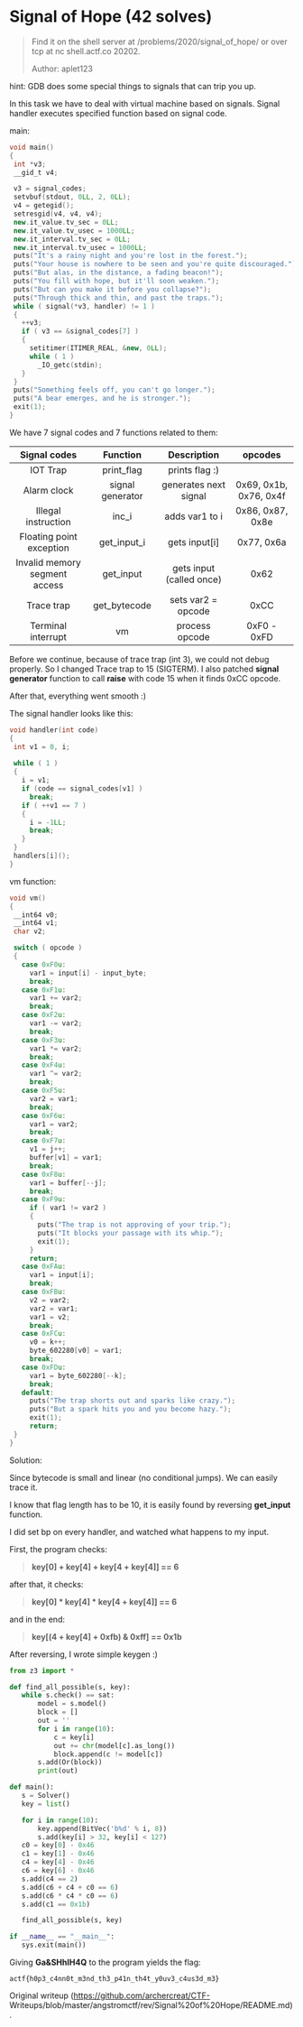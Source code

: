 # Signal of Hope (42 solves)

> Find it on the shell server at /problems/2020/signal_of_hope/ or over tcp at
> nc shell.actf.co 20202.  
>  
> Author: aplet123

hint: GDB does some special things to signals that can trip you up.

In this task we have to deal with virtual machine based on signals. Signal
handler executes specified function based on signal code.

main:

```c++  
void main()  
{  
 int *v3;  
 __gid_t v4;

 v3 = signal_codes;  
 setvbuf(stdout, 0LL, 2, 0LL);  
 v4 = getegid();  
 setresgid(v4, v4, v4);  
 new.it_value.tv_sec = 0LL;  
 new.it_value.tv_usec = 1000LL;  
 new.it_interval.tv_sec = 0LL;  
 new.it_interval.tv_usec = 1000LL;  
 puts("It's a rainy night and you're lost in the forest.");  
 puts("Your house is nowhere to be seen and you're quite discouraged.");  
 puts("But alas, in the distance, a fading beacon!");  
 puts("You fill with hope, but it'll soon weaken.");  
 puts("But can you make it before you collapse?");  
 puts("Through thick and thin, and past the traps.");  
 while ( signal(*v3, handler) != 1 )  
 {  
   ++v3;  
   if ( v3 == &signal_codes[7] )  
   {  
     setitimer(ITIMER_REAL, &new, 0LL);  
     while ( 1 )  
       _IO_getc(stdin);  
   }  
 }  
 puts("Something feels off, you can't go longer.");  
 puts("A bear emerges, and he is stronger.");  
 exit(1);  
}  
```

We have 7 signal codes and 7 functions related to them:

|         Signal codes          |     Function     |       Description        |        opcodes         |  
| :---------------------------: | :--------------: | :----------------------: | :--------------------: |  
|           IOT Trap            |    print_flag    |      prints flag :)      |                        |  
|          Alarm clock          | signal generator |  generates next signal   | 0x69, 0x1b, 0x76, 0x4f |  
|      Illegal instruction      |      inc_i       |      adds var1 to i      |    0x86, 0x87, 0x8e    |  
|   Floating point exception    |   get_input_i    |      gets input[i]       |       0x77, 0x6a       |  
| Invalid memory segment access |    get_input     | gets input (called once) |          0x62          |  
|          Trace trap           |   get_bytecode   |    sets var2 = opcode    |          0xCC          |  
|      Terminal interrupt       |        vm        |      process opcode      |      0xF0 - 0xFD       |

Before we continue, because of trace trap (int 3), we could not debug
properly. So I changed Trace trap to 15 (SIGTERM). I also patched **signal
generator** function to call **raise** with code 15 when it finds 0xCC opcode.

After that, everything went smooth :)

The signal handler looks like this:

```c++  
void handler(int code)  
{  
 int v1 = 0, i;  
  
 while ( 1 )  
 {  
   i = v1;  
   if (code == signal_codes[v1] )  
     break;  
   if ( ++v1 == 7 )  
   {  
     i = -1LL;  
     break;  
   }  
 }  
 handlers[i]();  
}  
```

vm function:

```c++  
void vm()  
{  
 __int64 v0;  
 __int64 v1;  
 char v2;

 switch ( opcode )  
 {  
   case 0xF0u:  
     var1 = input[i] - input_byte;  
     break;  
   case 0xF1u:  
     var1 += var2;  
     break;  
   case 0xF2u:  
     var1 -= var2;  
     break;  
   case 0xF3u:  
     var1 *= var2;  
     break;  
   case 0xF4u:  
     var1 ^= var2;  
     break;  
   case 0xF5u:  
     var2 = var1;  
     break;  
   case 0xF6u:  
     var1 = var2;  
     break;  
   case 0xF7u:  
     v1 = j++;  
     buffer[v1] = var1;  
     break;  
   case 0xF8u:  
     var1 = buffer[--j];  
     break;  
   case 0xF9u:  
     if ( var1 != var2 )  
     {  
       puts("The trap is not approving of your trip.");  
       puts("It blocks your passage with its whip.");  
       exit(1);  
     }  
     return;  
   case 0xFAu:  
     var1 = input[i];  
     break;  
   case 0xFBu:  
     v2 = var2;  
     var2 = var1;  
     var1 = v2;  
     break;  
   case 0xFCu:  
     v0 = k++;  
     byte_602280[v0] = var1;  
     break;  
   case 0xFDu:  
     var1 = byte_602280[--k];  
     break;  
   default:  
     puts("The trap shorts out and sparks like crazy.");  
     puts("But a spark hits you and you become hazy.");  
     exit(1);  
     return;  
 }  
}  
```

Solution:

Since bytecode is small and linear (no conditional jumps). We can easily trace
it.

I know that flag length has to be 10, it is easily found by reversing
**get_input** function.

I did set bp on every handler, and watched what happens to my input.

First, the program checks:

> **key[0] + key[4] + key[4 + key[4]] == 6**

after that, it checks:

> **key[0] * key[4] * key[4 + key[4]] == 6**

and in the end:

> **key[(4 + key[4] + 0xfb) & 0xff] == 0x1b**

After reversing, I wrote simple keygen :)

```python  
from z3 import *

def find_all_possible(s, key):  
   while s.check() == sat:  
       model = s.model()  
       block = []  
       out = ''  
       for i in range(10):  
           c = key[i]  
           out += chr(model[c].as_long())  
           block.append(c != model[c])  
       s.add(Or(block))  
       print(out)

def main():  
   s = Solver()  
   key = list()

   for i in range(10):  
       key.append(BitVec('b%d' % i, 8))  
       s.add(key[i] > 32, key[i] < 127)  
   c0 = key[0] - 0x46  
   c1 = key[1] - 0x46  
   c4 = key[4] - 0x46  
   c6 = key[6] - 0x46  
   s.add(c4 == 2)  
   s.add(c6 + c4 + c0 == 6)  
   s.add(c6 * c4 * c0 == 6)  
   s.add(c1 == 0x1b)

   find_all_possible(s, key)

if __name__ == "__main__":  
   sys.exit(main())  
```

Giving **Ga&SHhIH4Q** to the program yields the flag:

```  
actf{h0p3_c4nn0t_m3nd_th3_p41n_th4t_y0uv3_c4us3d_m3}  
```

Original writeup (https://github.com/archercreat/CTF-
Writeups/blob/master/angstromctf/rev/Signal%20of%20Hope/README.md).